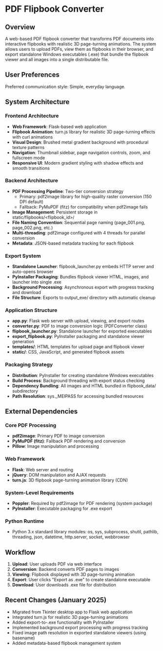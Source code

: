 # PDF Flipbook Converter

## Overview

A web-based PDF flipbook converter that transforms PDF documents into interactive flipbooks with realistic 3D page-turning animations. The system allows users to upload PDFs, view them as flipbooks in their browser, and export standalone Windows executables (.exe) that bundle the flipbook viewer and all images into a single distributable file.

## User Preferences

Preferred communication style: Simple, everyday language.

## System Architecture

### Frontend Architecture
- **Web Framework**: Flask-based web application
- **Flipbook Animation**: turn.js library for realistic 3D page-turning effects with curl animations
- **Visual Design**: Brushed metal gradient background with procedural texture patterns
- **Navigation**: Thumbnail sidebar, page navigation controls, zoom, and fullscreen mode
- **Responsive UI**: Modern gradient styling with shadow effects and smooth transitions

### Backend Architecture
- **PDF Processing Pipeline**: Two-tier conversion strategy
  - Primary: pdf2image library for high-quality raster conversion (150 DPI default)
  - Fallback: PyMuPDF (fitz) for compatibility when pdf2image fails
- **Image Management**: Persistent storage in static/flipbooks/<flipbook_id>/
- **File Naming Convention**: Sequential page naming (page_001.png, page_002.png, etc.)
- **Multi-threading**: pdf2image configured with 4 threads for parallel conversion
- **Metadata**: JSON-based metadata tracking for each flipbook

### Export System
- **Standalone Launcher**: flipbook_launcher.py embeds HTTP server and auto-opens browser
- **PyInstaller Packaging**: Bundles flipbook viewer HTML, images, and launcher into single .exe
- **Background Processing**: Asynchronous export with progress tracking and download
- **File Structure**: Exports to output_exe/ directory with automatic cleanup

### Application Structure
- **app.py**: Flask web server with upload, viewing, and export routes
- **converter.py**: PDF to image conversion logic (PDFConverter class)
- **flipbook_launcher.py**: Standalone launcher for exported executables
- **export_flipbook.py**: PyInstaller packaging and standalone viewer generation
- **templates/**: HTML templates for upload page and flipbook viewer
- **static/**: CSS, JavaScript, and generated flipbook assets

### Packaging Strategy
- **Distribution**: PyInstaller for creating standalone Windows executables
- **Build Process**: Background threading with export status checking
- **Dependency Bundling**: All images and HTML bundled in flipbook_data/ subdirectory
- **Path Resolution**: sys._MEIPASS for accessing bundled resources

## External Dependencies

### Core PDF Processing
- **pdf2image**: Primary PDF to image conversion
- **PyMuPDF (fitz)**: Fallback PDF rendering and conversion
- **Pillow**: Image manipulation and processing

### Web Framework
- **Flask**: Web server and routing
- **jQuery**: DOM manipulation and AJAX requests
- **turn.js**: 3D flipbook page-turning animation library (CDN)

### System-Level Requirements
- **Poppler**: Required by pdf2image for PDF rendering (system package)
- **PyInstaller**: Executable packaging for .exe export

### Python Runtime
- Python 3.x standard library modules: os, sys, subprocess, shutil, pathlib, threading, json, datetime, http.server, socket, webbrowser

## Workflow

1. **Upload**: User uploads PDF via web interface
2. **Conversion**: Backend converts PDF pages to images
3. **Viewing**: Flipbook displayed with 3D page-turning animation
4. **Export**: User clicks "Export as .exe" to create standalone executable
5. **Download**: User downloads .exe file for distribution

## Recent Changes (January 2025)

- Migrated from Tkinter desktop app to Flask web application
- Integrated turn.js for realistic 3D page-turning animations
- Added export-to-.exe functionality with PyInstaller
- Implemented background export processing with progress tracking
- Fixed image path resolution in exported standalone viewers (using basename)
- Added metadata-based flipbook management system
